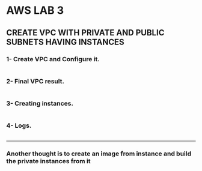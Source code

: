 # **AWS LAB 3**
## **CREATE VPC WITH PRIVATE AND PUBLIC SUBNETS HAVING INSTANCES**
### **1- Create VPC and Configure it.**
![]()  
![]()  
![]()  
![]()  
![]()  
![]()  

### **2- Final VPC result.**
![]()  

### **3- Creating instances.**
![]()  
![]()  
![]()  
![]()  

### **4- Logs.**
![]()

-------------

### **Another thought is to create an image from instance and build the private instances from it**
![]()  
![]()  
![]()  